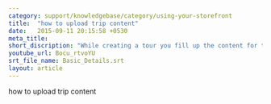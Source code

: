 ```yaml
---
category: support/knowledgebase/category/using-your-storefront
title:  "how to upload trip content"
date:   2015-09-11 20:15:58 +0530
meta_title: 
short_discription: "While creating a tour you fill up the content for the tour under basic details.   "
youtube_url: Bocu_rtvoYU
srt_file_name: Basic_Details.srt
layout: article
---
```


how to upload trip content
